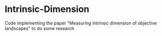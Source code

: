 # Intrinsic-Dimension
Code implementing the paper "Measuring intrinsic dimension of objective landscapes" to do some research

